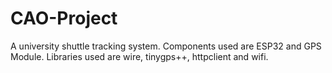 # CAO-Project
A university shuttle tracking system. Components used are ESP32 and GPS Module. Libraries used are wire, tinygps++, httpclient and wifi.
